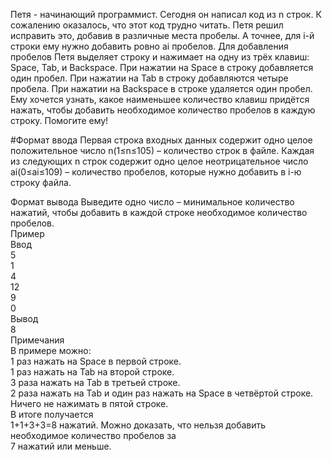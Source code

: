 Петя - начинающий программист. Сегодня он написал код из 
n строк. К сожалению оказалось, что этот код трудно читать. Петя решил исправить это, добавив в различные места пробелы. А точнее, для i-й строки ему нужно добавить ровно 
ai пробелов.
Для добавления пробелов Петя выделяет строку и нажимает на одну из трёх клавиш: Space, Tab, и Backspace. При нажатии на Space в строку добавляется один пробел. При нажатии на Tab в строку добавляются четыре пробела. При нажатии на Backspace в строке удаляется один пробел.
Ему хочется узнать, какое наименьшее количество клавиш придётся нажать, чтобы добавить необходимое количество пробелов в каждую строку. Помогите ему!

#Формат ввода
Первая строка входных данных содержит одно целое положительное число 
n(1≤n≤105) – количество строк в файле.
Каждая из следующих n строк содержит одно целое неотрицательное число 
ai(0≤ai≤109) – количество пробелов, которые нужно добавить в i-ю строку файла.

Формат вывода
Выведите одно число – минимальное количество нажатий, чтобы добавить в каждой строке необходимое количество пробелов.  
Пример  
Ввод    
5  
1  
4  
12  
9  
0  
Вывод  
8  
Примечания  
В примере можно:  
1 раз нажать на Space в первой строке.  
1 раз нажать на Tab на второй строке.  
3 раза нажать на Tab в третьей строке.  
2 раза нажать на Tab и один раз нажать на Space в четвёртой строке.  
Ничего не нажимать в пятой строке.  
В итоге получается    
1+1+3+3=8 нажатий. Можно доказать, что нельзя добавить необходимое количество пробелов за   
7 нажатий или меньше.  
